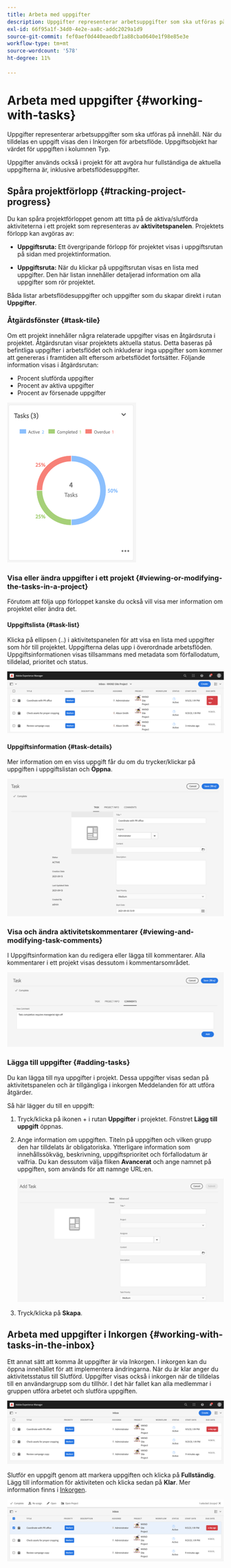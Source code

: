 ```yaml
---
title: Arbeta med uppgifter
description: Uppgifter representerar arbetsuppgifter som ska utföras på innehåll och används i projekt för att fastställa slutförandenivån för aktuella uppgifter
exl-id: 66f95a1f-34d0-4e2e-aa8c-addc2029a1d9
source-git-commit: fef0aef0d440eaedbf1a88cba0640e1f98e85e3e
workflow-type: tm+mt
source-wordcount: '578'
ht-degree: 11%

---
```


# Arbeta med uppgifter {#working-with-tasks}

Uppgifter representerar arbetsuppgifter som ska utföras på innehåll. När du tilldelas en uppgift visas den i Inkorgen för arbetsflöde. Uppgiftsobjekt har värdet för uppgiften i kolumnen Typ.

Uppgifter används också i projekt för att avgöra hur fullständiga de aktuella uppgifterna är, inklusive arbetsflödesuppgifter.

## Spåra projektförlopp {#tracking-project-progress}

Du kan spåra projektförloppet genom att titta på de aktiva/slutförda aktiviteterna i ett projekt som representeras av **aktivitetspanelen**. Projektets förlopp kan avgöras av:

* **Uppgiftsruta:** Ett övergripande förlopp för projektet visas i uppgiftsrutan på sidan med projektinformation.

* **Uppgiftsruta:** När du klickar på uppgiftsrutan visas en lista med uppgifter. Den här listan innehåller detaljerad information om alla uppgifter som rör projektet.

Båda listar arbetsflödesuppgifter och uppgifter som du skapar direkt i rutan **Uppgifter**.

### Åtgärdsfönster {#task-tile}

Om ett projekt innehåller några relaterade uppgifter visas en åtgärdsruta i projektet. Åtgärdsrutan visar projektets aktuella status. Detta baseras på befintliga uppgifter i arbetsflödet och inkluderar inga uppgifter som kommer att genereras i framtiden allt eftersom arbetsflödet fortsätter. Följande information visas i åtgärdsrutan:

* Procent slutförda uppgifter
* Procent av aktiva uppgifter
* Procent av försenade uppgifter

![Aktivitetspanel](/help/sites-cloud/authoring/assets/projects-tasks-breakdown.png)

### Visa eller ändra uppgifter i ett projekt {#viewing-or-modifying-the-tasks-in-a-project}

Förutom att följa upp förloppet kanske du också vill visa mer information om projektet eller ändra det.

#### Uppgiftslista {#task-list}

Klicka på ellipsen (..) i aktivitetspanelen för att visa en lista med uppgifter som hör till projektet. Uppgifterna delas upp i överordnade arbetsflöden. Uppgiftsinformationen visas tillsammans med metadata som förfallodatum, tilldelad, prioritet och status.

![Uppgiftslista](/help/sites-cloud/authoring/assets/projects-task-list.png)

#### Uppgiftsinformation {#task-details}

Mer information om en viss uppgift får du om du trycker/klickar på uppgiften i uppgiftslistan och **Öppna**.

![Uppgiftsinformation](/help/sites-cloud/authoring/assets/projects-task-details.png)

### Visa och ändra aktivitetskommentarer {#viewing-and-modifying-task-comments}

I Uppgiftsinformation kan du redigera eller lägga till kommentarer. Alla kommentarer i ett projekt visas dessutom i kommentarsområdet.

![Kommentarer om uppgifter](/help/sites-cloud/authoring/assets/projects-tasks-comments.png)

### Lägga till uppgifter {#adding-tasks}

Du kan lägga till nya uppgifter i projekt. Dessa uppgifter visas sedan på aktivitetspanelen och är tillgängliga i inkorgen Meddelanden för att utföra åtgärder.

Så här lägger du till en uppgift:

1. Tryck/klicka på ikonen + i rutan **Uppgifter** i projektet. Fönstret **Lägg till uppgift** öppnas.
1. Ange information om uppgiften. Titeln på uppgiften och vilken grupp den har tilldelats är obligatoriska. Ytterligare information som innehållssökväg, beskrivning, uppgiftsprioritet och förfallodatum är valfria. Du kan dessutom välja fliken **Avancerat** och ange namnet på uppgiften, som används för att namnge URL:en.

   ![Lägg till en uppgift](/help/sites-cloud/authoring/assets/projects-add-task.png)

1. Tryck/klicka på **Skapa**.

## Arbeta med uppgifter i Inkorgen {#working-with-tasks-in-the-inbox}

Ett annat sätt att komma åt uppgifter är via Inkorgen. I inkorgen kan du öppna innehållet för att implementera ändringarna. När du är klar anger du aktivitetsstatus till Slutförd. Uppgifter visas också i inkorgen när de tilldelas till en användargrupp som du tillhör. I det här fallet kan alla medlemmar i gruppen utföra arbetet och slutföra uppgiften.

![Uppgifter i inkorgen](/help/sites-cloud/authoring/assets/projects-task-inbox.png)

Slutför en uppgift genom att markera uppgiften och klicka på **Fullständig**. Lägg till information för aktiviteten och klicka sedan på **Klar**. Mer information finns i [Inkorgen](/help/sites-cloud/authoring/getting-started/inbox.md).

![Uppgiftsmeddelanden](/help/sites-cloud/authoring/assets/projects-task-notifications.png)
